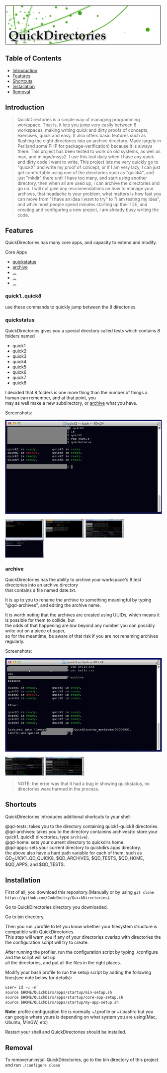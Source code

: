 ![Banner](gallery/Banner2.png)

## Table of Contents

* [Introduction](#intro)
* [Features](#features)
* [Shortcuts](#shortcuts)
* [Installation](#install)
* [Removal](#remove)

## <a name="intro">Introduction</a>

> QuickDirectories is a simple way of managing programming workspace. That is, it lets you jump very easily between 8 workspaces, 
> making writing quick and dirty proofs of concepts, exercises, quick and easy. It also offers basic features such as flushing the 
> eight directories into an archive directory. Made largely in Perl(and some PHP for package-verification) because it is always there. 
> This project has been tested to work on old systems, as well as mac, and mingw/msys2. 
> I use this tool daily when I have any quick and dirty code I want to write. 
> This project lets me very quickly go to "quickX" and write my proof of concept, or if I am very lazy, I can just get comfortable using
> one of the directories such as "quick4", and just "mkdir" there until I have too many, and start using another directory, then
> when all are used up, I can archive the directories and go on. I will not give any reccomendations on how to manage your archives,
> that headache is your problem, what matters is how fast you can move from "I have an idea I want to try" to "I am testing my idea",
> and while most people spend minutes starting up their IDE, and creating and configuring a new project, I am already busy writing the code.

## <a name="features">Features</a>

QuickDirectories has many core apps, and capacity to extend and modify.

<a name="core-apps">Core Apps</a>

* [quickstatus](#quickstatus)
* [archive](#archive)
* [...](#)
* [...](#)
* [...](#)

### quick1..quick8
use these commands to quickly jump between the 8 directories. 

### quickstatus

QuickDirectories gives you a special directory called tests which contains 8 folders named 

* quick1
* quick2
* quick3
* quick4
* quick5
* quick6
* quick7
* quick8

I decided that 8 folders is one more thing than the number of things a human can remember, and at that point, you <br />
may as well make a new subdirectory, or [archive](#archive) what you have.

Screenshots:

  ![screenshot](gallery/0006.png)

<img src="gallery/0000.png" width="125" height="60" />
<img src="gallery/0001.png" width="125" height="60" />
<img src="gallery/0002.png" width="125" height="60" />
<img src="gallery/0005.png" width="125" height="60" />

### archive

QuickDirectories has the ability to archive your workspace's 8 test directories into an archive directory <br />
that contains a file named date.txt.

It is up to you to rename the archive to something meaningful by typing "@qd-archives", and editing the archive name.

It is worth noting that the archives are created using UUIDs, which means it is possible for them to collide, but <br />
the odds of that happening are low beyond any number you can possibly write out on a piece of paper, <br />
so for the meantime, be aware of that risk if you are not renaming archives regularly.

Screenshots:

![screenshot](gallery/0007.png)

<img src="gallery/0003.png" width="125" height="60"  />
<img src="gallery/0002.png" width="125" height="60" />

> NOTE: the error was that it had a bug in showing quickstatus, no directories were harmed in the process.


## <a name="shortcuts">Shortcuts</a>
QuickDirectories introduces additional shortcuts to your shell:

@qd-tests: takes you to the directory containing quick1-quick8 directories.<br />
@qd-archives: takes you to the directory containins archives(to store your quick1..quick8 directories, type `archive`).<br />
@qd-home: sets your current directory to quickdirs home. <br />
@qd-apps: sets your current directory to quickdirs apps directory. <br />
the above also have a hard path variable for each of them, such as $QD_QUICK1..$QD_QUICK8, $QD_ARCHIVES, $QD_TESTS, $QD_HOME, $QD_APPS, and $QD_TESTS.

## <a name="install">Installation</a>

First of all, you download this repository.(Manually or by using `git clone https://github.com/CodeDmitry/QuickDirectories`).

Go to QuickDirectories directory you downloaded.

Go to bin directory.

Then you run ./profile to let you know whether your filesystem structure is compatible with QuickDirectories. <br />
This step will warn you if any of your directories overlap with directories the the configuration script will try to create.

After running the profiler, run the configuration script by typing ./configure and the script will set up <br />
all the directories, and put all the files in the right places.

Modify your bash profile to run the setup script by adding the following lines(see note below for details):

```
user=`id -u -n`
source $HOME/QuickDirs/apps/startup/min-setup.sh
source $HOME/QuickDirs/apps/startup/core-app-setup.sh
source $HOME/QuickDirs/apps/startup/my-app-setup.sh
```

**Note**: profile configuration file is normally ~/.profile or ~/.bashrc but you can google where yours is depending on what system you are using(Mac, Ubuntu, MinGW, etc)

Restart your shell and QuickDirectories should be installed.

## <a name="remove">Removal</a>
To remove/uninstall QuickDirectories, go to the bin directory of this project and run `./configure clean`

